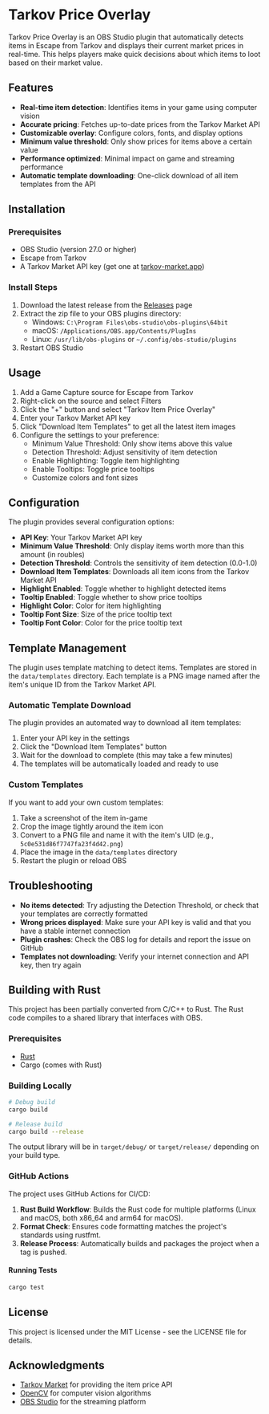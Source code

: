 # Tarkov Price Overlay


Tarkov Price Overlay is an OBS Studio plugin that automatically detects items in Escape from Tarkov and displays their current market prices in real-time. This helps players make quick decisions about which items to loot based on their market value.

## Features

- **Real-time item detection**: Identifies items in your game using computer vision
- **Accurate pricing**: Fetches up-to-date prices from the Tarkov Market API
- **Customizable overlay**: Configure colors, fonts, and display options
- **Minimum value threshold**: Only show prices for items above a certain value
- **Performance optimized**: Minimal impact on game and streaming performance
- **Automatic template downloading**: One-click download of all item templates from the API

## Installation

### Prerequisites

- OBS Studio (version 27.0 or higher)
- Escape from Tarkov
- A Tarkov Market API key (get one at [tarkov-market.app](https://tarkov-market.app/))

### Install Steps

1. Download the latest release from the [Releases](https://github.com/yourusername/tarkov-price-overlay/releases) page
2. Extract the zip file to your OBS plugins directory:
   - Windows: `C:\Program Files\obs-studio\obs-plugins\64bit`
   - macOS: `/Applications/OBS.app/Contents/PlugIns`
   - Linux: `/usr/lib/obs-plugins` or `~/.config/obs-studio/plugins`
3. Restart OBS Studio

## Usage

1. Add a Game Capture source for Escape from Tarkov
2. Right-click on the source and select Filters
3. Click the "+" button and select "Tarkov Item Price Overlay"
4. Enter your Tarkov Market API key
5. Click "Download Item Templates" to get all the latest item images
6. Configure the settings to your preference:
   - Minimum Value Threshold: Only show items above this value
   - Detection Threshold: Adjust sensitivity of item detection
   - Enable Highlighting: Toggle item highlighting
   - Enable Tooltips: Toggle price tooltips
   - Customize colors and font sizes

## Configuration

The plugin provides several configuration options:

- **API Key**: Your Tarkov Market API key
- **Minimum Value Threshold**: Only display items worth more than this amount (in roubles)
- **Detection Threshold**: Controls the sensitivity of item detection (0.0-1.0)
- **Download Item Templates**: Downloads all item icons from the Tarkov Market API
- **Highlight Enabled**: Toggle whether to highlight detected items
- **Tooltip Enabled**: Toggle whether to show price tooltips
- **Highlight Color**: Color for item highlighting
- **Tooltip Font Size**: Size of the price tooltip text
- **Tooltip Font Color**: Color for the price tooltip text

## Template Management

The plugin uses template matching to detect items. Templates are stored in the `data/templates` directory. Each template is a PNG image named after the item's unique ID from the Tarkov Market API.

### Automatic Template Download

The plugin provides an automated way to download all item templates:

1. Enter your API key in the settings
2. Click the "Download Item Templates" button
3. Wait for the download to complete (this may take a few minutes)
4. The templates will be automatically loaded and ready to use

### Custom Templates

If you want to add your own custom templates:

1. Take a screenshot of the item in-game
2. Crop the image tightly around the item icon
3. Convert to a PNG file and name it with the item's UID (e.g., `5c0e531d86f7747fa23f4d42.png`)
4. Place the image in the `data/templates` directory
5. Restart the plugin or reload OBS

## Troubleshooting

- **No items detected**: Try adjusting the Detection Threshold, or check that your templates are correctly formatted
- **Wrong prices displayed**: Make sure your API key is valid and that you have a stable internet connection
- **Plugin crashes**: Check the OBS log for details and report the issue on GitHub
- **Templates not downloading**: Verify your internet connection and API key, then try again

## Building with Rust

This project has been partially converted from C/C++ to Rust. The Rust code compiles to a shared library that interfaces with OBS.

### Prerequisites

- [Rust](https://www.rust-lang.org/tools/install)
- Cargo (comes with Rust)

### Building Locally

```bash
# Debug build
cargo build

# Release build
cargo build --release
```

The output library will be in `target/debug/` or `target/release/` depending on your build type.

### GitHub Actions

The project uses GitHub Actions for CI/CD:

1. **Rust Build Workflow**: Builds the Rust code for multiple platforms (Linux and macOS, both x86_64 and arm64 for macOS).
2. **Format Check**: Ensures code formatting matches the project's standards using rustfmt.
3. **Release Process**: Automatically builds and packages the project when a tag is pushed.

#### Running Tests

```bash
cargo test
```

## License

This project is licensed under the MIT License - see the LICENSE file for details.

## Acknowledgments

- [Tarkov Market](https://tarkov-market.app/) for providing the item price API
- [OpenCV](https://opencv.org/) for computer vision algorithms
- [OBS Studio](https://obsproject.com/) for the streaming platform
